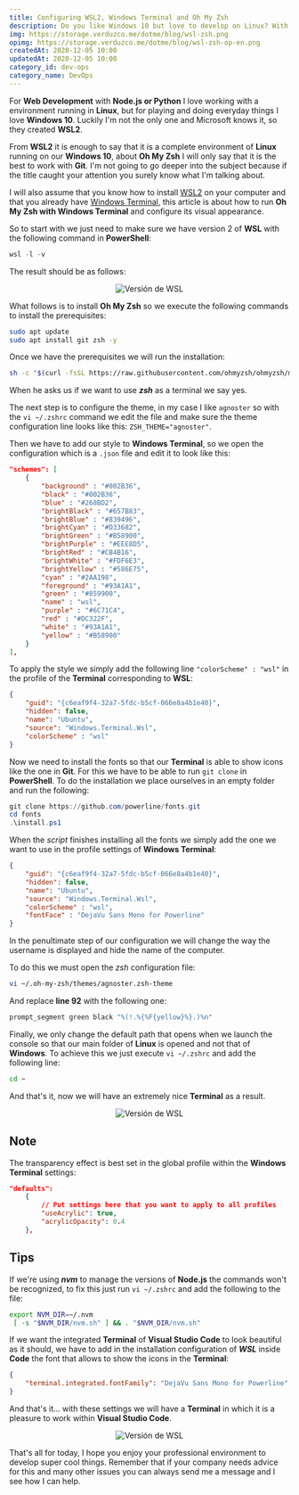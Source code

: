 ```yaml
---
title: Configuring WSL2, Windows Terminal and Oh My Zsh
description: Do you like Windows 10 but love to develop on Linux? With WSL2, Windows Terminal and Oh My Zsh we can do wonders.
img: https://storage.verduzco.me/dotme/blog/wsl-zsh.png
opimg: https://storage.verduzco.me/dotme/blog/wsl-zsh-op-en.png
createdAt: 2020-12-05 10:00
updatedAt: 2020-12-05 10:00
category_id: dev-ops
category_name: DevOps
---
```


For **Web Development** with **Node.js or Python** I love working with a environment running in **Linux**, but for playing and doing everyday things I love **Windows 10**. Luckily I'm not the only one and Microsoft knows it, so they created **WSL2**.

From **WSL2** it is enough to say that it is a complete environment of **Linux** running on our **Windows 10**, about **Oh My Zsh** I will only say that it is the best to work with **Git**. I'm not going to go deeper into the subject because if the title caught your attention you surely know what I'm talking about.

I will also assume that you know how to install [WSL2](https://docs.microsoft.com/en-us/windows/wsl/install-win10) on your computer and that you already have [Windows Terminal](https://www.microsoft.com/es-us/p/windows-terminal/9n0dx20hk701?activetab=pivot:overviewtab), this article is about how to run **Oh My Zsh with Windows Terminal** and configure its visual appearance. 

So to start with we just need to make sure we have version 2 of **WSL** with the following command in **PowerShell**:
~~~powershell {}[PowerShell]
wsl -l -v
~~~
The result should be as follows:
<center>

![Versión de WSL](https://storage.verduzco.me/dotme/blog/wsl-version-ps.png)

</center>

What follows is to install **Oh My Zsh** so we execute the following commands to install the prerequisites: 

~~~bash {}[Bash]
sudo apt update
sudo apt install git zsh -y
~~~

Once we have the prerequisites we will run the installation:

~~~bash {}[Bash]
sh -c "$(curl -fsSL https://raw.githubusercontent.com/ohmyzsh/ohmyzsh/master/tools/install.sh)"
~~~

When he asks us if we want to use ***zsh*** as a terminal we say yes.

The next step is to configure the theme, in my case I like `agnoster` so with the `vi ~/.zshrc` command we edit the file and make sure the theme configuration line looks like this: `ZSH_THEME="agnoster"`.

Then we have to add our style to **Windows Terminal**, so we open the configuration which is a `.json` file and edit it to look like this:
~~~json {}[settings.json]
"schemes": [
    {
        "background" : "#002B36",
        "black" : "#002B36",
        "blue" : "#268BD2",
        "brightBlack" : "#657B83",
        "brightBlue" : "#839496",
        "brightCyan" : "#D33682",
        "brightGreen" : "#B58900",
        "brightPurple" : "#EEE8D5",
        "brightRed" : "#CB4B16",
        "brightWhite" : "#FDF6E3",
        "brightYellow" : "#586E75",
        "cyan" : "#2AA198",
        "foreground" : "#93A1A1",
        "green" : "#859900",
        "name" : "wsl",
        "purple" : "#6C71C4",
        "red" : "#DC322F",
        "white" : "#93A1A1",
        "yellow" : "#B58900"
    }
],
~~~

To apply the style we simply add the following line `"colorScheme" : "wsl"` in the profile of the **Terminal** corresponding to **WSL**:
~~~json {}[settings.json]
{
    "guid": "{c6eaf9f4-32a7-5fdc-b5cf-066e8a4b1e40}",
    "hidden": false,
    "name": "Ubuntu",
    "source": "Windows.Terminal.Wsl",
    "colorScheme" : "wsl"
}
~~~

Now we need to install the fonts so that our **Terminal** is able to show icons like the one in **Git**. For this we have to be able to run `git clone` in **PowerShell**. To do the installation we place ourselves in an empty folder and run the following:

~~~powershell {}[PowerShell]
git clone https://github.com/powerline/fonts.git
cd fonts
.\install.ps1
~~~

When the *script* finishes installing all the fonts we simply add the one we want to use in the profile settings of **Windows Terminal**: 

~~~json {}[settings.json]
{
    "guid": "{c6eaf9f4-32a7-5fdc-b5cf-066e8a4b1e40}",
    "hidden": false,
    "name": "Ubuntu",
    "source": "Windows.Terminal.Wsl",
    "colorScheme" : "wsl",
    "fontFace" : "DejaVu Sans Mono for Powerline"
}
~~~
In the penultimate step of our configuration we will change the way the username is displayed and hide the name of the computer. 

To do this we must open the *zsh* configuration file:

~~~bash {}[Bash]
vi ~/.oh-my-zsh/themes/agnoster.zsh-theme
~~~

And replace **line 92** with the following one:

~~~bash {}[Bash]
prompt_segment green black "%(!.%{%F{yellow}%}.)%n"
~~~

Finally, we only change the default path that opens when we launch the console so that our main folder of **Linux** is opened and not that of **Windows**. To achieve this we just execute `vi ~/.zshrc` and add the following line:

~~~bash {}[Bash]
cd ~
~~~

And that's it, now we will have an extremely nice **Terminal** as a result.

<center>

![Versión de WSL](https://storage.verduzco.me/dotme/blog/zsh-wsl.png)

</center>

## Note

The transparency effect is best set in the global profile within the **Windows Terminal** settings: 

~~~json {}[settings.json]
"defaults":
    {
        // Put settings here that you want to apply to all profiles
        "useAcrylic": true, 
        "acrylicOpacity": 0.4
    },
~~~

## Tips

If we're using ***nvm*** to manage the versions of **Node.js** the commands won't be recognized, to fix this just run `vi ~/.zshrc` and add the following to the file:

~~~bash {}[Bash]
export NVM_DIR=~/.nvm
 [ -s "$NVM_DIR/nvm.sh" ] && . "$NVM_DIR/nvm.sh"
~~~

If we want the integrated **Terminal** of **Visual Studio Code** to look beautiful as it should, we have to add in the installation configuration of ***WSL*** inside **Code** the font that allows to show the icons in the **Terminal**:

~~~json {}[settings.json (Remote)]
{
    "terminal.integrated.fontFamily": "DejaVu Sans Mono for Powerline"
}
~~~

And that's it... with these settings we will have a **Terminal** in which it is a pleasure to work within **Visual Studio Code**. 

<center>

![Versión de WSL](https://storage.verduzco.me/dotme/blog/zsh-code.png)

</center>

That's all for today, I hope you enjoy your professional environment to develop super cool things. Remember that if your company needs advice for this and many other issues you can always send me a message and I see how I can help.